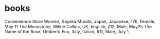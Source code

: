 # books

Convenience Store Women, Sayaka Murata, Japan, Japanese, 176, Female, May 11
The Moonstone, Wilkie Collins, UK, English, 212, Male, May25
The Name of the Rose, Umberto Eco, Italy, Italian, 611, Male, July 1
